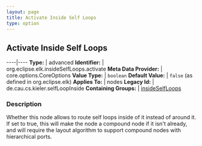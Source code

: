 ```yaml
---
layout: page
title: Activate Inside Self Loops
type: option
---
```

## Activate Inside Self Loops

----|----
**Type:** | advanced
**Identifier:** | org.eclipse.elk.insideSelfLoops.activate
**Meta Data Provider:** | core.options.CoreOptions
**Value Type:** | `boolean`
**Default Value:** | `false` (as defined in org.eclipse.elk)
**Applies To:** | nodes
**Legacy Id:** | de.cau.cs.kieler.selfLoopInside
**Containing Groups:** | [insideSelfLoops](org-eclipse-elk-insideSelfLoops)

### Description

Whether this node allows to route self loops inside of it instead of around it. If set to true, this will make the node a compound node if it isn't already, and will require the layout algorithm to support compound nodes with hierarchical ports.
